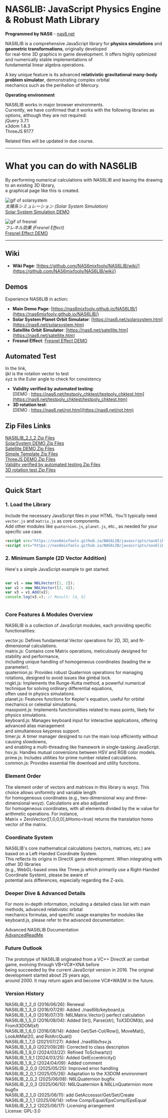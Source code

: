 # NAS6LIB: JavaScript Physics Engine & Robust Math Library  
  
**Programmed by NAS6** - [nas6.net](https://nas6.net/)  
  
NAS6LIB is a comprehensive JavaScript library for **physics simulations** and **geometric transformations**, originally developed  
for real-time 3D graphics in game development. It offers highly optimized and numerically stable implementations of  
fundamental linear algebra operations.  
  
A key unique feature is its advanced **relativistic gravitational many-body problem simulator**, demonstrating complex orbital  
mechanics such as the perihelion of Mercury.  
  
**Operating environment**  
  
NAS6LIB works in major browser environments.  
Currently, we have confirmed that it works with the following libraries as options, although they are not required:  
jQuery 3.7.1  
x3dom 1.8.3  
ThreeJS R177  
  
Related files will be updated in due course.  
  
---  
  
# What you can do with NAS6LIB  
  
By performing numerical calculations with NAS6LIB and leaving the drawing to an existing 3D library,  
a graphical page like this is created.  
  
![gif of solarsystem](https://raw.githubusercontent.com/NAS6mixfoolv/NAS6LIB/main/solarsystem000.gif)  
*太陽系シミュレーション (Solar System Simulation)*  
[Solar System Simulation DEMO](https://nas6.net/solarsystem.htm)  
  
![gif of fresnel](https://raw.githubusercontent.com/NAS6mixfoolv/NAS6LIB/main/fresnel000.gif)  
*フレネル効果 (Fresnel Effect)*  
[Fresnel Effect DEMO](https://nas6.net/javascripts/threejs/examples/WaterPlaneTest.htm)  
  
---  
  
## Wiki  
  
* **Wiki Page**: [https://github.com/NAS6mixfoolv/NAS6LIB/wiki/](https://github.com/NAS6mixfoolv/NAS6LIB/wiki/)  
  
## Demos  
  
Experience NAS6LIB in action:  
  
* **Main Demo Page**: [https://nas6mixfoolv.github.io/NAS6LIB/](https://nas6mixfoolv.github.io/NAS6LIB/)  
* **Solar System Planet Orbit Simulator**: [https://nas6.net/solarsystem.htm](https://nas6.net/solarsystem.htm)
* **Satellite Orbit Simulator**: [https://nas6.net/satellite.htm](https://nas6.net/satellite.htm)  
* **Fresnel Effect**: [Fresnel Effect DEMO](https://nas6.net/javascripts/threejs/examples/WaterPlaneTest.htm)  

## Automated Test  
  
In the link,  
ijkl is the rotation vector to test  
xyz is the Euler angle to check for consistency  
* **Validity verified by automated testing**:  
[DEMO : https://nas6.net/testpoly_chktest/testpoly_chktest.htm](https://nas6.net/testpoly_chktest/testpoly_chktest.htm)  
* **3D rotation test**:  
[DEMO : https://nas6.net/rot.htm](https://nas6.net/rot.htm)  

## Zip Files Links

[NAS6LIB_2_1_2 Zip Files](https://nas6.net/NAS6LIB_2_1_2_javascripts.zip)  
[SolarSystem DEMO Zip Files](https://nas6.net/solarsystem.zip)  
[Satellite DEMO Zip Files](https://nas6.net/satellite.zip)  
[Simple Template Zip Files](https://nas6.net/TestPage.zip)  
[ThreeJS DEMO Zip Files](https://nas6.net/ThreeJSProjects.zip)  
[Validity verified by automated testing Zip Files](https://nas6.net/testpoly_chktest.zip)  
[3D rotation test Zip Files](https://nas6.net/rottestWithX3DOMAndThreeJS.zip)  
  
---  
  
## Quick Start  
  
### 1. Load the Library  
  
Include the necessary JavaScript files in your HTML. You'll typically need `vector.js` and `matrix.js` as core components.  
Add other modules like `quaternion.js`, `planet.js`, etc., as needed for your specific use case.  
  
```html  
<script src="https://nas6mixfoolv.github.io/NAS6LIB/javascripts/nas6lib/vector.js"></script>
<script src="https://nas6mixfoolv.github.io/NAS6LIB/javascripts/nas6lib/matrix.js"></script>
```
  
### 2. Minimum Sample (2D Vector Addition)  
Here's a simple JavaScript example to get started:  
  
```JavaScript  
  
var v1 = new N6LVector([1, 2]);  
var v2 = new N6LVector([3, 4]);  
var v3 = v1.Add(v2);  
console.log(v3.x); // Result: [4, 6]  
  
```  
  
### Core Features & Modules Overview  
NAS6LIB is a collection of JavaScript modules, each providing specific functionalities:  
  
vector.js: Defines fundamental Vector operations for 2D, 3D, and N-dimensional calculations.  
matrix.js: Contains core Matrix operations, meticulously designed for stability and performance,  
including unique handling of homogeneous coordinates (leading the w parameter).  
quaternion.js: Provides robust Quaternion operations for managing rotations, designed to avoid issues like gimbal lock.  
rngkt.js: Implements the Runge-Kutta method, a powerful numerical technique for solving ordinary differential equations,  
often used in physics simulations.  
planet.js: Features functions for Kepler's equation, useful for orbital mechanics or celestial simulations.  
masspoint.js: Implements functionalities related to mass points, likely for physics simulations.  
keyboard.js: Manages keyboard input for interactive applications, offering advanced alias management  
and simultaneous keypress support.  
timer.js: A timer manager designed to run the main loop efficiently without causing slowdowns,  
and enabling a multi-threading like framework in single-tasking JavaScript.  
hsv.js: Handles mutual conversions between HSV and RGB color models.  
prime.js: Includes utilities for prime number related calculations.  
common.js: Provides essential file download and utility functions.  
  
### Element Order  
  
The element order of vectors and matrices in this library is wxyz. This choice allows uniformity and variable length  
for homogeneous coordinates (e.g., two-dimensional wxy and three-dimensional wxyz). Calculations are also adjusted  
for homogeneous coordinates, with all elements divided by the w value for arithmetic operations. For instance,  
Matrix × ZeroVector([1,0,0,0],bHomo=true) returns the translation homo vector of the matrix.  
  
### Coordinate System  
NAS6LIB's core mathematical calculations (vectors, matrices, etc.) are based on a Left-Handed Coordinate System.  
This reflects its origins in DirectX game development. When integrating with other 3D libraries  
(e.g., WebGL-based ones like Three.js which primarily use a Right-Handed Coordinate System), please be aware of  
potential axis differences, especially regarding the Z-axis.  
  
### Deeper Dive & Advanced Details  
For more in-depth information, including a detailed class list with main methods, advanced relativistic orbital  
mechanics formulas, and specific usage examples for modules like keyboard.js, please refer to the advanced documentation:  
  
Advanced NAS6LIB Documentation  
[AdvancedReadMe](AdvancedReadMe.md)  
  
### Future Outlook  
The prototype of NAS6LIB originated from a VC++ DirectX air combat game, evolving through VB+VC#+XNA before  
being succeeded by the current JavaScript version in 2016. The original development started about 25 years ago,  
around 2000. It may return again and become VC#+WASM in the future.  

### Version History  
NAS6LIB_1_2_0 (2016/06/26): Renewal  
NAS6LIB_1_3_0 (2016/07/29): Added ./nas6lib/keyboard.js  
NAS6LIB_1_4_0 (2016/07/31): N6LMatrix.Vector() perfect calculation  
NAS6LIB_1_5_0 (2016/08/04): Added Str(), Parse(str), ToX3DOM(b), and FromX3DOM(sf)  
NAS6LIB_1_6_0 (2016/08/14): Added Get/Set-Col/Row(), MoveMat(), LookAtMat2(), and RotArcQuat()  
NAS6LIB_1_7_0 (2021/07/27): Added ./nas6lib/hsv.js  
NAS6LIB_1_8_0 (2021/09/28): Corrected to class description  
NAS6LIB_1_9_0 (2024/03/22): Refined ToSchwartz()  
NAS6LIB_1_9_1 (2024/03/25): Added GetEccentricity()  
NAS6LIB_1_9_2 (2024/04/09): Added comment  
NAS6LIB_2_0_0 (2025/05/25): Improved error handling  
NAS6LIB_2_0_1 (2025/05/26): Adaptation to the X3DOM environment  
NAS6LIB_2_0_2 (2025/06/08): N6LQuaternion bugfix  
NAS6LIB_2_0_3 (2025/06/10): N6LQuaternion & N6LLnQuaternion more bugfix  
NAS6LIB_2_1_0 (2025/06/11): add GetAccessor/Get/Set/Create  
NAS6LIB_2_1_1 (2025/06/14): refine Comp/Equal/EpsComp/EpsEqual  
NAS6LIB_2_1_2 (2025/06/17): Licensing arrangement  
License: GPL-3.0  
  
  
